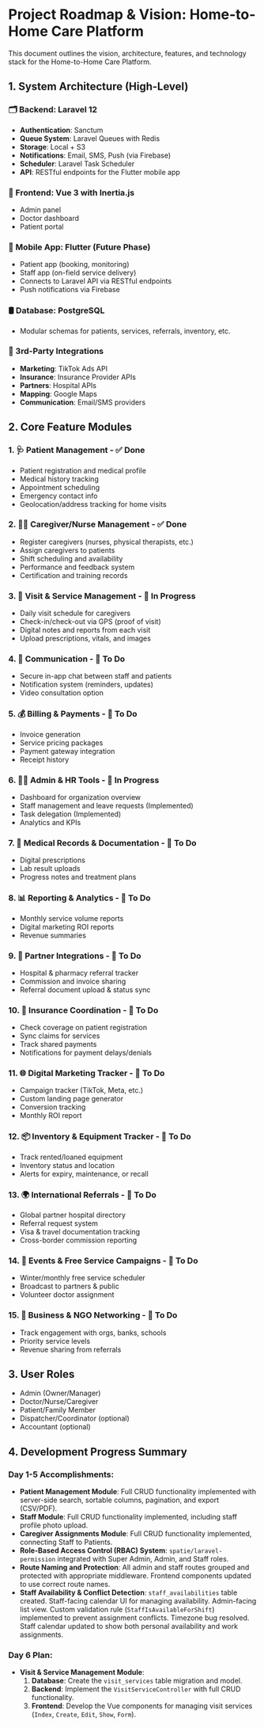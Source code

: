 # Project Roadmap & Vision: Home-to-Home Care Platform

This document outlines the vision, architecture, features, and technology stack for the Home-to-Home Care Platform.

## 1. System Architecture (High-Level)

### 🗂️ Backend: Laravel 12

- **Authentication**: Sanctum
- **Queue System**: Laravel Queues with Redis
- **Storage**: Local + S3
- **Notifications**: Email, SMS, Push (via Firebase)
- **Scheduler**: Laravel Task Scheduler
- **API**: RESTful endpoints for the Flutter mobile app

### 🎨 Frontend: Vue 3 with Inertia.js

- Admin panel
- Doctor dashboard
- Patient portal

### 📱 Mobile App: Flutter (Future Phase)

- Patient app (booking, monitoring)
- Staff app (on-field service delivery)
- Connects to Laravel API via RESTful endpoints
- Push notifications via Firebase

### 🛢️ Database: PostgreSQL

- Modular schemas for patients, services, referrals, inventory, etc.

### 🔌 3rd-Party Integrations

- **Marketing**: TikTok Ads API
- **Insurance**: Insurance Provider APIs
- **Partners**: Hospital APIs
- **Mapping**: Google Maps
- **Communication**: Email/SMS providers

## 2. Core Feature Modules

### 1. 🩺 Patient Management - ✅ Done

- Patient registration and medical profile
- Medical history tracking
- Appointment scheduling
- Emergency contact info
- Geolocation/address tracking for home visits

### 2. 👨‍⚕️ Caregiver/Nurse Management - ✅ Done

- Register caregivers (nurses, physical therapists, etc.)
- Assign caregivers to patients
- Shift scheduling and availability
- Performance and feedback system
- Certification and training records

### 3. 🏥 Visit & Service Management - 🚧 In Progress

- Daily visit schedule for caregivers
- Check-in/check-out via GPS (proof of visit)
- Digital notes and reports from each visit
- Upload prescriptions, vitals, and images

### 4. 💬 Communication - 📝 To Do

- Secure in-app chat between staff and patients
- Notification system (reminders, updates)
- Video consultation option

### 5. 💰 Billing & Payments - 📝 To Do

- Invoice generation
- Service pricing packages
- Payment gateway integration
- Receipt history

### 6. 🧑‍💼 Admin & HR Tools - 🚧 In Progress

- Dashboard for organization overview
- Staff management and leave requests (Implemented)
- Task delegation (Implemented)
- Analytics and KPIs

### 7. 📄 Medical Records & Documentation - 📝 To Do

- Digital prescriptions
- Lab result uploads
- Progress notes and treatment plans

### 8. 📊 Reporting & Analytics - 📝 To Do

- Monthly service volume reports
- Digital marketing ROI reports
- Revenue summaries

### 9. 🤝 Partner Integrations - 📝 To Do

- Hospital & pharmacy referral tracker
- Commission and invoice sharing
- Referral document upload & status sync

### 10. 🧾 Insurance Coordination - 📝 To Do

- Check coverage on patient registration
- Sync claims for services
- Track shared payments
- Notifications for payment delays/denials

### 11. 🌐 Digital Marketing Tracker - 📝 To Do

- Campaign tracker (TikTok, Meta, etc.)
- Custom landing page generator
- Conversion tracking
- Monthly ROI report

### 12. 📦 Inventory & Equipment Tracker - 📝 To Do

- Track rented/loaned equipment
- Inventory status and location
- Alerts for expiry, maintenance, or recall

### 13. 🌍 International Referrals - 📝 To Do

- Global partner hospital directory
- Referral request system
- Visa & travel documentation tracking
- Cross-border commission reporting

### 14. 📅 Events & Free Service Campaigns - 📝 To Do

- Winter/monthly free service scheduler
- Broadcast to partners & public
- Volunteer doctor assignment

### 15. 🏦 Business & NGO Networking - 📝 To Do

- Track engagement with orgs, banks, schools
- Priority service levels
- Revenue sharing from referrals

## 3. User Roles

- Admin (Owner/Manager)
- Doctor/Nurse/Caregiver
- Patient/Family Member
- Dispatcher/Coordinator (optional)
- Accountant (optional)

## 4. Development Progress Summary

### Day 1-5 Accomplishments:

- **Patient Management Module**: Full CRUD functionality implemented with server-side search, sortable columns, pagination, and export (CSV/PDF).
- **Staff Module**: Full CRUD functionality implemented, including staff profile photo upload.
- **Caregiver Assignments Module**: Full CRUD functionality implemented, connecting Staff to Patients.
- **Role-Based Access Control (RBAC) System**: `spatie/laravel-permission` integrated with Super Admin, Admin, and Staff roles.
- **Route Naming and Protection**: All admin and staff routes grouped and protected with appropriate middleware. Frontend components updated to use correct route names.
- **Staff Availability & Conflict Detection**: `staff_availabilities` table created. Staff-facing calendar UI for managing availability. Admin-facing list view. Custom validation rule (`StaffIsAvailableForShift`) implemented to prevent assignment conflicts. Timezone bug resolved. Staff calendar updated to show both personal availability and work assignments.

### Day 6 Plan:

- **Visit & Service Management Module**:
    1.  **Database**: Create the `visit_services` table migration and model.
    2.  **Backend**: Implement the `VisitServiceController` with full CRUD functionality.
    3.  **Frontend**: Develop the Vue components for managing visit services (`Index`, `Create`, `Edit`, `Show`, `Form`).
